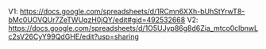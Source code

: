 V1: https://docs.google.com/spreadsheets/d/1RCmn6XXh-bUhStYrwT8-bMc0UOVQUr7ZeTWUqzH0jQY/edit#gid=492532668
V2: https://docs.google.com/spreadsheets/d/1O5UJyp86g8d6Zia_mtco0clbnwLc2sV26CyY99QdGHE/edit?usp=sharing
